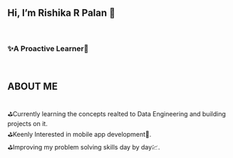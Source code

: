 ## Hi, I’m Rishika R Palan 👋
</br><h3>✨A Proactive Learner🎇</h3>
<br/>
<h2>ABOUT ME</h2>
<br/>⛳Currently learning the concepts realted to Data Engineering and building projects on it.
<br/>⛳Keenly Interested in mobile app development📱.
<br/>⛳Improving my problem solving skills day by day💹.





